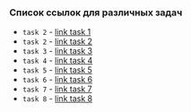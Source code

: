 ### Список ссылок для различных задач

- `task 2` - [link task 1](https://project-gd-x.github.io/best-practice/task1/)
- `task 2` - [link task 2](https://project-gd-x.github.io/best-practice/task2/)
- `task 3` - [link task 3](https://project-gd-x.github.io/best-practice/task3/)
- `task 4` - [link task 4](https://project-gd-x.github.io/best-practice/task4/)
- `task 5` - [link task 5](https://project-gd-x.github.io/best-practice/task5/)
- `task 6` - [link task 6](https://project-gd-x.github.io/best-practice/task6/)
- `task 7` - [link task 7](https://project-gd-x.github.io/best-practice/task7/)
- `task 8` - [link task 8](https://project-gd-x.github.io/best-practice/task8/)